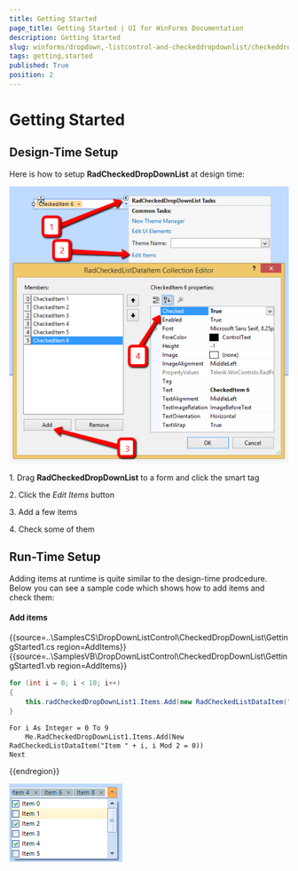 ```yaml
---
title: Getting Started
page_title: Getting Started | UI for WinForms Documentation
description: Getting Started
slug: winforms/dropdown,-listcontrol-and-checkeddropdownlist/checkeddropdownlist/getting-started
tags: getting,started
published: True
position: 2
---
```


# Getting Started
 

## Design-Time Setup

Here is how to setup __RadCheckedDropDownList__ at design time:

![dropdown-and-listcontrol-checkeddropdownlist-getting-started 001](images/dropdown-and-listcontrol-checkeddropdownlist-getting-started001.png)

1\. Drag __RadCheckedDropDownList__ to a form and click the smart tag
            

2\. Click the *Edit Items* button
            

3\. Add a few items
            

4\. Check some of them
            

## Run-Time Setup

Adding items at runtime is quite similar to the design-time prodcedure. Below you can see a sample code which shows how to add items and check them:

#### Add items 

{{source=..\SamplesCS\DropDownListControl\CheckedDropDownList\GettingStarted1.cs region=AddItems}} 
{{source=..\SamplesVB\DropDownListControl\CheckedDropDownList\GettingStarted1.vb region=AddItems}} 

````C#
for (int i = 0; i < 10; i++)
{
    this.radCheckedDropDownList1.Items.Add(new RadCheckedListDataItem("Item " + i, i % 2 == 0));
}

````
````VB.NET
For i As Integer = 0 To 9
    Me.RadCheckedDropDownList1.Items.Add(New RadCheckedListDataItem("Item " + i, i Mod 2 = 0))
Next

````

{{endregion}} 


![dropdown-and-listcontrol-checkeddropdownlist-getting-started 002](images/dropdown-and-listcontrol-checkeddropdownlist-getting-started002.png)
